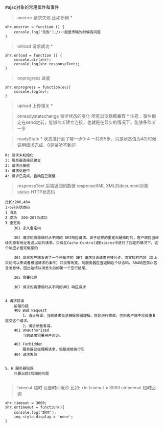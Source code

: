 #ajax对象的常用属性和事件

> onerror  请求失败  比如断网 *
```
xhr.onerror = function () {
    console.log('失败');//一般是传输的时候有问题
}
```
> onload  请求成功 *
```
xhr.onload = function () {
    console.dir(xhr);
    console.log(xhr.responseText);
}
```
> onprogress 进度
```
xhr.onprogress = function(ev){
    console.log(ev);
}
```

> upload 上传相关 *

> onreadystatechange 监听状态的变化  所有浏览器都兼容 *
注意：事件绑定在send之前，能够监听建立连接，也就是在异步的情况下，能够多监听一步

> readyState *  状态进行到了哪一步0-4 一共有5步，只是状态值为4的时候说明请求完成，0是监听不到的


```
0: 请求未初始化
1: 服务器连接已建立
2: 请求已接收
3: 请求处理中
4: 请求已完成，且响应已就绪
```

> responseText   后端返回的数据
> responseXML    XML的document对象
> status        HTTP状态码 

```
比如:200,404
1-6开头状态码
1 消息
2 成功  200-207为成功
3 重定向  
    301 永久重定向

    302 请求的资源临时从不同的 URI响应请求。由于这样的重定向是临时的，客户端应当继续向原有地址发送以后的请求。只有在Cache-Control或Expires中进行了指定的情况下，这个响应才是可缓存的

    304 如果客户端发送了一个带条件的 GET 请求且该请求已被允许，而文档的内容（自上次访问以来或者根据请求的条件）并没有改变，则服务器应当返回这个状态码。304响应禁止包含消息体，因此始终以消息头后的第一个空行结尾。

    305 需要代理

    307 请求的资源临时从不同的URI 响应请求


4 请求错误
    前端的锅
    400 Bad Request
        1、语义有误，当前请求无法被服务器理解。除非进行修改，否则客户端不应该重复提交这个请求。
        2、请求参数有误。
    401 Unauthorized
        当前请求需要用户验证。

    403 Forbidden
        服务器已经理解请求，但是拒绝执行它
    404 请求失败


5、6 服务器错误
    只要出现5后端的问题


```

> timeout     超时  设置时间毫秒 比如: xhr.timeout = 3000
> ontimeout 超时回调
```
xhr.timeout = 3000;
xhr.ontimeout = function(){
    console.log('超时');
    img.style.display = 'none';
}
```



